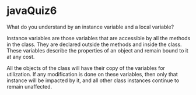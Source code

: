 # javaQuiz6
What do you understand by an instance variable and a local variable?


Instance variables are those variables that are accessible by all the methods in the class. They are declared outside the methods and inside the class. These variables describe the properties of an object and remain bound to it at any cost.

All the objects of the class will have their copy of the variables for utilization. If any modification is done on these variables, then only that instance will be impacted by it, and all other class instances continue to remain unaffected.
